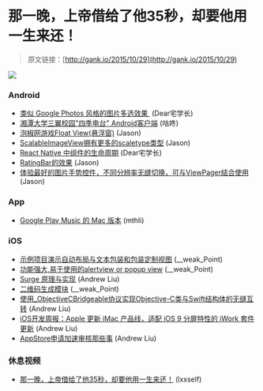 # 那一晚，上帝借给了他35秒，却要他用一生来还！

> 原文链接：[http://gank.io/2015/10/29](http://gank.io/2015/10/29)

![](http://ww3.sinaimg.cn/large/7a8aed7bjw1exhrgo769bj20ox0zk42e.jpg)

### Android

* [类似 Google Photos 风格的图片多选效果&nbsp;](https://github.com/afollestad/drag) (Dear宅学长)
* [湘潭大学三翼校园&quot;四季电台&quot; Android客户端](https://github.com/linroid/Sky31Radio) (咕咚)
* [泡椒网游戏Float View(悬浮窗)](https://github.com/pengjianbo/FloatViewFinal) (Jason)
* [ScalableImageView拥有更多的scaletype类型](https://github.com/yqritc/Android) (Jason)
* [React Native 中组件的生命周期](http://www.race604.com/react) (Dear宅学长)
* [RatingBar的效果](https://github.com/techery/ProperRatingBar) (Jason)
* [体验最好的图片手势控件，不同分辨率无缝切换，可与ViewPager结合使用](https://github.com/boycy815/PinchImageView) (Jason)

### App

* [Google Play Music 的 Mac 版本](https://github.com/radiant) (mthli)

### iOS

* [示例项目演示自动布局与文本包装和包装定制视图](https://github.com/jmah/WrapDemo) (__weak_Point)
* [功能强大,易于使用的alertview or popup view](https://github.com/12207480/TYAlertController) (__weak_Point)
* [Surge 原理与实现](https://medium.com/) (Andrew Liu)
* [二维码生成模块](https://github.com/aralejs/qrcode) (__weak_Point)
* [使用_ObjectiveCBridgeable协议实现Objective-C类与Swift结构体的无缝互转](http://southpeak.github.io/blog/2015/10/26/objectivecbridgeable) (Andrew Liu)
* [iOS开发周报：Apple 更新 iMac 产品线，适配 iOS 9 分屏特性的 iWork 套件更新](http://mp.weixin.qq.com/s?__biz=MjM5NTIyNTUyMQ==&amp) (Andrew Liu)
* [AppStore申请加速审核那些事](http://sauchye.com/devtips/2015/10/11/apply) (Andrew Liu)

### 休息视频

* [那一晚，上帝借给了他35秒，却要他用一生来还！](http://www.acfun.tv/v/ac2289082) (lxxself)


